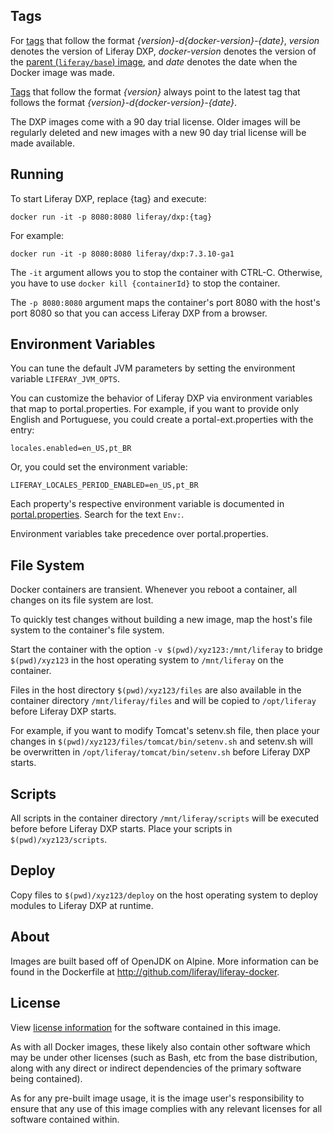 ## Tags

For [tags](https://hub.docker.com/r/liferay/dxp/tags) that follow the format *{version}-d{docker-version}-{date}*, *version* denotes the version of Liferay DXP, *docker-version* denotes the version of the [parent (`liferay/base`) image](https://hub.docker.com/r/liferay/base), and *date* denotes the date when the Docker image was made.

[Tags](https://hub.docker.com/r/liferay/dxp/tags) that follow the format *{version}* always point to the latest tag that follows the format *{version}-d{docker-version}-{date}*.

The DXP images come with a 90 day trial license. Older images will be regularly deleted and new images with a new 90 day trial license will be made available.


## Running

To start Liferay DXP, replace {tag} and execute:

`docker run -it -p 8080:8080 liferay/dxp:{tag}`

For example:

`docker run -it -p 8080:8080 liferay/dxp:7.3.10-ga1`

The `-it` argument allows you to stop the container with CTRL-C. Otherwise, you have to use `docker kill {containerId}` to stop the container.

The `-p 8080:8080` argument maps the container's port 8080 with the host's port 8080 so that you can access Liferay DXP from a browser.

## Environment Variables

You can tune the default JVM parameters by setting the environment variable `LIFERAY_JVM_OPTS`.

You can customize the behavior of Liferay DXP via environment variables that map to portal.properties. For example, if you want to provide only English and Portuguese, you could create a portal-ext.properties with the entry:

`locales.enabled=en_US,pt_BR`

Or, you could set the environment variable:

`LIFERAY_LOCALES_PERIOD_ENABLED=en_US,pt_BR`

Each property's respective environment variable is documented in [portal.properties](https://github.com/liferay/liferay-portal/blob/master/portal-impl/src/portal.properties). Search for the text `Env:`.

Environment variables take precedence over portal.properties.

## File System

Docker containers are transient. Whenever you reboot a container, all changes on its file system are lost.

To quickly test changes without building a new image, map the host's file system to the container's file system.

Start the container with the option `-v $(pwd)/xyz123:/mnt/liferay` to bridge `$(pwd)/xyz123` in the host operating system to `/mnt/liferay` on the container.

Files in the host directory `$(pwd)/xyz123/files` are also available in the container directory `/mnt/liferay/files` and will be copied to `/opt/liferay` before Liferay DXP starts.

For example, if you want to modify Tomcat's setenv.sh file, then place your changes in `$(pwd)/xyz123/files/tomcat/bin/setenv.sh` and setenv.sh will be overwritten in `/opt/liferay/tomcat/bin/setenv.sh` before Liferay DXP starts.

## Scripts

All scripts in the container directory `/mnt/liferay/scripts` will be executed before before Liferay DXP starts. Place your scripts in `$(pwd)/xyz123/scripts`.

## Deploy

Copy files to `$(pwd)/xyz123/deploy` on the host operating system to deploy modules to Liferay DXP at runtime.

## About

Images are built based off of OpenJDK on Alpine. More information can be found in the Dockerfile at http://github.com/liferay/liferay-docker.

## License

View [license information](https://web.liferay.com/c/portal/register_trial_license?eula=evaluation-license-agreement) for the software contained in this image.

As with all Docker images, these likely also contain other software which may be under other licenses (such as Bash, etc from the base distribution, along with any direct or indirect dependencies of the primary software being contained).

As for any pre-built image usage, it is the image user's responsibility to ensure that any use of this image complies with any relevant licenses for all software contained within.
